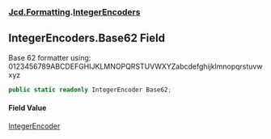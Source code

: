 ### [Jcd.Formatting](Jcd_Formatting.md 'Jcd.Formatting').[IntegerEncoders](Jcd_Formatting_IntegerEncoders.md 'Jcd.Formatting.IntegerEncoders')
## IntegerEncoders.Base62 Field
Base 62 formatter using: 0123456789ABCDEFGHIJKLMNOPQRSTUVWXYZabcdefghijklmnopqrstuvwxyz  
```csharp
public static readonly IntegerEncoder Base62;
```
#### Field Value
[IntegerEncoder](Jcd_Formatting_IntegerEncoder.md 'Jcd.Formatting.IntegerEncoder')

